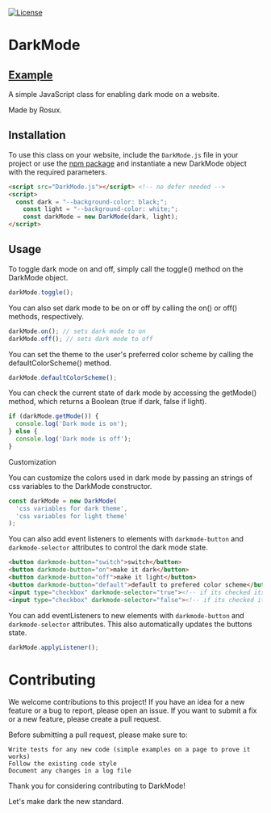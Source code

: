 [![License](https://img.shields.io/badge/License-MIT-blue.svg)](LICENSE)
# DarkMode
## [Example](https://rosux.github.io/DarkMode/)

A simple JavaScript class for enabling dark mode on a website.

Made by Rosux.

## Installation

To use this class on your website, include the `DarkMode.js` file in your project or use the [npm package](https://www.npmjs.com/package/@rosux/darkmode) and instantiate a new DarkMode object with the required parameters.

```html
<script src="DarkMode.js"></script> <!-- no defer needed -->
<script>
  const dark = "--background-color: black;";
    const light = "--background-color: white;";
    const darkMode = new DarkMode(dark, light);
</script>
```
## Usage

To toggle dark mode on and off, simply call the toggle() method on the DarkMode object.

```js
darkMode.toggle();
```

You can also set dark mode to be on or off by calling the on() or off() methods, respectively.

```js
darkMode.on(); // sets dark mode to on
darkMode.off(); // sets dark mode to off
```
You can set the theme to the user's preferred color scheme by calling the defaultColorScheme() method.

```js
darkMode.defaultColorScheme();
```
You can check the current state of dark mode by accessing the getMode() method, which returns a Boolean (true if dark, false if light).

```js
if (darkMode.getMode()) {
  console.log('Dark mode is on');
} else {
  console.log('Dark mode is off');
}
```

Customization

You can customize the colors used in dark mode by passing an strings of css variables to the DarkMode constructor.

```js
const darkMode = new DarkMode(
  'css variables for dark theme',
  'css variables for light theme'
);
```
You can also add event listeners to elements with `darkmode-button` and `darkmode-selector` attributes to control the dark mode state.

```html
<button darkmode-button="switch">switch</button>
<button darkmode-button="on">make it dark</button>
<button darkmode-button="off">make it light</button>
<button darkmode-button="default">default to prefered color scheme</button>
<input type="checkbox" darkmode-selector="true"><!-- if its checked its dark (defaults to true) -->
<input type="checkbox" darkmode-selector="false"><!-- if its checked its light (defaults to true) -->
```

You can add eventListeners to new elements with `darkmode-button` and `darkmode-selector` attributes. This also automatically updates the buttons state.
```js
darkMode.applyListener();
```

# Contributing

We welcome contributions to this project! If you have an idea for a new feature or a bug to report, please open an issue. If you want to submit a fix or a new feature, please create a pull request.

Before submitting a pull request, please make sure to:

    Write tests for any new code (simple examples on a page to prove it works)
    Follow the existing code style
    Document any changes in a log file

Thank you for considering contributing to DarkMode!

Let's make dark the new standard.
